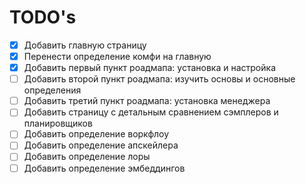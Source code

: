 # TODO's

- [x] Добавить главную страницу
- [x] Перенести определение комфи на главную
- [x] Добавить первый пункт роадмапа: установка и настройка
- [ ] Добавить второй пункт роадмапа: изучить основы и основные определения
- [ ] Добавить третий пункт роадмапа: установка менеджера
- [ ] Добавить страницу с детальным сравнением сэмплеров и планировщиков
- [ ] Добавить определение воркфлоу
- [ ] Добавить определение апскейлера
- [ ] Добавить определение лоры
- [ ] Добавить определение эмбеддингов
